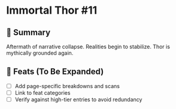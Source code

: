 # Immortal Thor #11

## 📖 Summary
Aftermath of narrative collapse. Realities begin to stabilize. Thor is mythically grounded again.

## 🔹 Feats (To Be Expanded)
- [ ] Add page-specific breakdowns and scans
- [ ] Link to feat categories
- [ ] Verify against high-tier entries to avoid redundancy